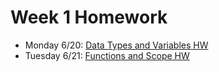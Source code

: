 # Week 1 Homework

- Monday 6/20: [Data Types and Variables HW](https://github.com/ga-adi-nyc/Data-Types-and-Variables-HW)
- Tuesday 6/21: [Functions and Scope HW](https://github.com/ga-adi-nyc/Functions-and-Scope-HW)